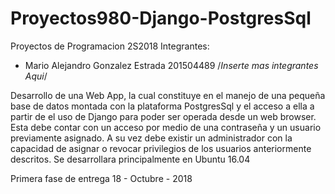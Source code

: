 # Proyectos980-Django-PostgresSql
Proyectos de Programacion 2S2018 
Integrantes:
- Mario Alejandro Gonzalez Estrada 201504489
/*Inserte mas integrantes Aqui*/


Desarrollo de una Web App, la cual constituye en el manejo de una pequeña base de datos montada con la plataforma PostgresSql y el acceso a ella a partir de el uso de Django para poder ser operada desde un web browser.
Esta debe contar con un acceso por medio de una contraseña y un usuario previamente asignado.
A su vez debe existir un administrador con la capacidad de asignar o revocar privilegios de los usuarios anteriormente descritos.
Se desarrollara principalmente en Ubuntu 16.04

Primera fase de entrega 18 - Octubre - 2018
